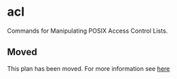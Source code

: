 # acl

Commands for Manipulating POSIX Access Control Lists.

## Moved

This plan has been moved. For more information see [here](https://github.com/habitat-sh/core-plans#additional-plans)
